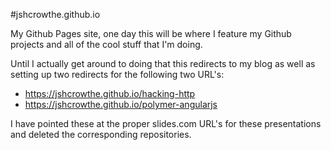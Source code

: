#jshcrowthe.github.io

My Github Pages site, one day this will be where I feature my Github projects and all of the cool stuff that I'm doing. 

Until I actually get around to doing that this redirects to my blog as well as setting up two redirects for the following two URL's:

- https://jshcrowthe.github.io/hacking-http
- https://jshcrowthe.github.io/polymer-angularjs

I have pointed these at the proper slides.com URL's for these presentations and deleted the corresponding repositories.